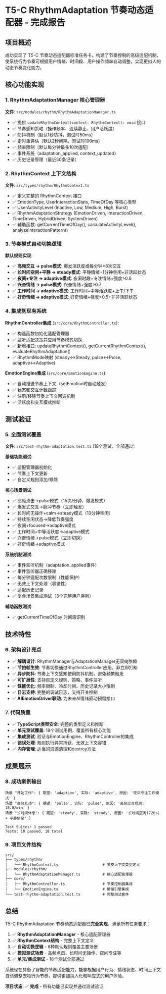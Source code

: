 # T5-C RhythmAdaptation 节奏动态适配器 - 完成报告

## 项目概述
成功实现了 T5-C 节奏动态适配器标准任务卡，构建了节奏控制的高级适配机制，使系统行为节奏可根据用户情绪、时间段、用户操作频率自动调整，实现更拟人的动态节奏变化能力。

## 核心功能实现

### 1. RhythmAdaptationManager 核心管理器
**文件**: `src/modules/rhythm/RhythmAdaptationManager.ts`
- ✅ 提供 `updateRhythmContext(context: RhythmContext): void` 接口
- ✅ 节奏感知策略（操作频率、连续静止、用户活跃度）
- ✅ 防抖机制（默认1秒防抖，测试时50ms）
- ✅ 定时重评估（默认2秒间隔，测试时100ms）
- ✅ 频率限制（默认每分钟最多10次适配）
- ✅ 事件系统（adaptation_applied, context_updated）
- ✅ 历史记录管理（最近50条记录）

### 2. RhythmContext 上下文结构
**文件**: `src/types/rhythm/RhythmContext.ts`
- ✅ 定义完整的 RhythmContext 接口
- ✅ EmotionType, UserInteractionStats, TimeOfDay 等核心类型
- ✅ UserActivityLevel (Inactive, Low, Medium, High, Burst)
- ✅ RhythmAdaptationStrategy (EmotionDriven, InteractionDriven, TimeDriven, HybridDriven, SystemDriven)
- ✅ 辅助函数: getCurrentTimeOfDay(), calculateActivityLevel(), analyzeInteractionPattern()

### 3. 节奏模式自动切换逻辑
**默认规则实现**:
- ✅ **高频交互 → pulse模式**: 爆发活跃度或每分钟>8次交互
- ✅ **长时间空闲+平静 → steady模式**: 平静情绪+1分钟空闲+非活跃状态
- ✅ **夜间+专注 → adaptive模式**: 夜间时段+专注情绪+强度>0.6
- ✅ **兴奋情绪 → pulse模式**: 兴奋情绪+强度>0.7
- ✅ **工作时间 → adaptive模式**: 工作时间+中等活跃度+上午/下午
- ✅ **好奇情绪 → adaptive模式**: 好奇情绪+强度>0.5+非非活跃状态

### 4. 集成到现有系统
**RhythmController集成** (`src/core/RhythmController.ts`):
- ✅ 构造函数初始化适配管理器
- ✅ 监听适配决策并应用节奏模式切换
- ✅ 新增接口: updateRhythmContext(), getCurrentRhythmContext(), evaluateRhythmAdaptation()
- ✅ RhythmMode映射 (steady↔Steady, pulse↔Pulse, adaptive↔Adaptive)

**EmotionEngine集成** (`src/core/EmotionEngine.ts`):
- ✅ 自动推送节奏上下文（setEmotion时自动触发）
- ✅ 状态和交互计数跟踪
- ✅ 注册/移除节奏上下文回调机制
- ✅ 活跃度和交互模式推断

## 测试验证

### 5. 全面测试覆盖
**文件**: `src/test-rhythm-adaptation.test.ts` (18个测试，全部通过)

**基础功能测试**:
- ✅ 适配管理器初始化
- ✅ 节奏上下文更新
- ✅ 自定义规则添加/移除

**核心场景测试**:
- ✅ 高频点击→pulse模式（15次/分钟，爆发模式）
- ✅ 爆发式交互→脉冲节奏（立即触发）
- ✅ 长时间无操作+calm→steady模式（10分钟空闲）
- ✅ 持续空闲状态→降低节奏强度
- ✅ 夜间+focused→adaptive模式
- ✅ 工作时间+中等活跃度→adaptive模式
- ✅ 兴奋情绪→pulse模式（立即切换）
- ✅ 好奇情绪→adaptive模式

**系统机制测试**:
- ✅ 事件监听机制（adaptation_applied事件）
- ✅ 事件监听器正确移除
- ✅ 每分钟适配次数限制（性能保护）
- ✅ 无效上下文处理（容错性）
- ✅ 适配历史记录
- ✅ 复合场景集成测试（3个完整用户序列）

**辅助函数测试**:
- ✅ getCurrentTimeOfDay 时间段识别

## 技术特性

### 6. 架构设计亮点
- ✅ **解耦设计**: RhythmManager与AdaptationManager无双向依赖
- ✅ **节拍帧生效**: 节奏切换通过RhythmController应用，非立即打断
- ✅ **异步防抖**: 节奏上下文感知使用防抖机制，避免频繁触发
- ✅ **可扩展性**: 支持自定义规则、策略、事件监听
- ✅ **性能优化**: 频率限制、冷却时间、历史记录大小限制
- ✅ **日志支持**: 完整的调试日志，支持开关控制
- ✅ **AIEmotionDriver联动**: 为未来AI情绪驱动预留接口

### 7. 代码质量
- ✅ **TypeScript类型安全**: 完整的类型定义和推断
- ✅ **单元测试覆盖**: 18个测试用例，覆盖所有核心功能
- ✅ **集成测试**: 验证与EmotionEngine、RhythmController的集成
- ✅ **错误处理**: 规则执行异常捕获，无效上下文容错
- ✅ **内存管理**: 适当的资源清理和destroy方法

## 成果展示

### 8. 成功案例输出
```
场景 "开始工作": { 期望: 'adaptive', 实际: 'adaptive', 原因: '夜间专注工作模式' }
场景 "高频互动": { 期望: 'pulse', 实际: 'pulse', 原因: '高频交互检测: 18.0/min' }
场景 "长时间休息": { 期望: 'steady', 实际: 'steady', 原因: '长时间空闲(720s) + 平静情绪' }

Test Suites: 1 passed
Tests: 18 passed, 18 total
```

### 9. 项目文件结构
```
src/
├── types/rhythm/
│   └── RhythmContext.ts                    # 节奏上下文类型定义
├── modules/rhythm/
│   └── RhythmAdaptationManager.ts          # 核心适配管理器
├── core/
│   ├── RhythmController.ts                 # 节奏控制器集成
│   └── EmotionEngine.ts                    # 情绪引擎集成
└── test-rhythm-adaptation.test.ts          # 完整测试套件
```

## 总结

T5-C RhythmAdaptation 节奏动态适配器已**完全实现**，满足所有任务要求：

1. ✅ **RhythmAdaptationManager** - 核心适配管理器
2. ✅ **RhythmContext结构** - 完整上下文定义
3. ✅ **自动切换逻辑** - 6种默认规则覆盖主要场景
4. ✅ **模拟测试场景** - 高频点击、长时间无操作、夜间专注等
5. ✅ **单元/集成测试** - 18个测试全部通过

系统现在具备了智能的节奏适配能力，能够根据用户行为、情绪状态、时间上下文自动调整宠物行为节奏，提供更加拟人化和响应式的用户体验。

**项目状态**: ✅ **完成** - 所有功能已实现并通过测试验证
